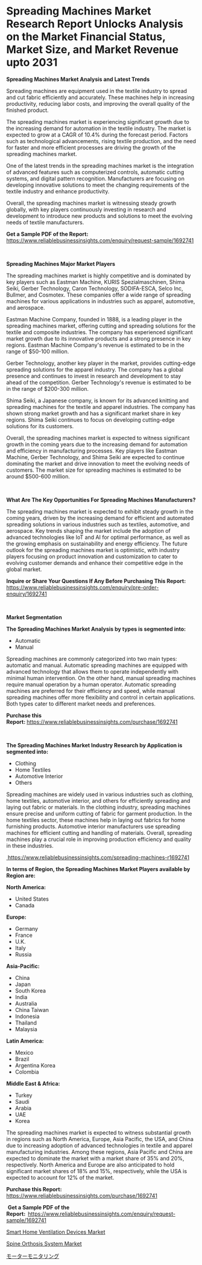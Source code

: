 <p><h1>Spreading Machines Market Research Report Unlocks Analysis on the Market Financial Status, Market Size, and Market Revenue upto 2031</h1></p><p><strong>Spreading Machines Market Analysis and Latest Trends</strong></p>
<p><p>Spreading machines are equipment used in the textile industry to spread and cut fabric efficiently and accurately. These machines help in increasing productivity, reducing labor costs, and improving the overall quality of the finished product.</p><p>The spreading machines market is experiencing significant growth due to the increasing demand for automation in the textile industry. The market is expected to grow at a CAGR of 10.4% during the forecast period. Factors such as technological advancements, rising textile production, and the need for faster and more efficient processes are driving the growth of the spreading machines market.</p><p>One of the latest trends in the spreading machines market is the integration of advanced features such as computerized controls, automatic cutting systems, and digital pattern recognition. Manufacturers are focusing on developing innovative solutions to meet the changing requirements of the textile industry and enhance productivity.</p><p>Overall, the spreading machines market is witnessing steady growth globally, with key players continuously investing in research and development to introduce new products and solutions to meet the evolving needs of textile manufacturers.</p></p>
<p><strong>Get a Sample PDF of the Report:&nbsp;</strong> <a href="https://www.reliablebusinessinsights.com/enquiry/request-sample/1692741">https://www.reliablebusinessinsights.com/enquiry/request-sample/1692741</a></p>
<p>&nbsp;</p>
<p><strong>Spreading Machines Major Market Players</strong></p>
<p><p>The spreading machines market is highly competitive and is dominated by key players such as Eastman Machine, KURIS Spezialmaschinen, Shima Seiki, Gerber Technology, Caron Technology, SODIFA-ESCA, Selco Inc, Bullmer, and Cosmotex. These companies offer a wide range of spreading machines for various applications in industries such as apparel, automotive, and aerospace.</p><p>Eastman Machine Company, founded in 1888, is a leading player in the spreading machines market, offering cutting and spreading solutions for the textile and composite industries. The company has experienced significant market growth due to its innovative products and a strong presence in key regions. Eastman Machine Company's revenue is estimated to be in the range of $50-100 million.</p><p>Gerber Technology, another key player in the market, provides cutting-edge spreading solutions for the apparel industry. The company has a global presence and continues to invest in research and development to stay ahead of the competition. Gerber Technology's revenue is estimated to be in the range of $200-300 million.</p><p>Shima Seiki, a Japanese company, is known for its advanced knitting and spreading machines for the textile and apparel industries. The company has shown strong market growth and has a significant market share in key regions. Shima Seiki continues to focus on developing cutting-edge solutions for its customers.</p><p>Overall, the spreading machines market is expected to witness significant growth in the coming years due to the increasing demand for automation and efficiency in manufacturing processes. Key players like Eastman Machine, Gerber Technology, and Shima Seiki are expected to continue dominating the market and drive innovation to meet the evolving needs of customers. The market size for spreading machines is estimated to be around $500-600 million.</p></p>
<p>&nbsp;</p>
<p><strong>What Are The Key Opportunities For Spreading Machines Manufacturers?</strong></p>
<p><p>The spreading machines market is expected to exhibit steady growth in the coming years, driven by the increasing demand for efficient and automated spreading solutions in various industries such as textiles, automotive, and aerospace. Key trends shaping the market include the adoption of advanced technologies like IoT and AI for optimal performance, as well as the growing emphasis on sustainability and energy efficiency. The future outlook for the spreading machines market is optimistic, with industry players focusing on product innovation and customization to cater to evolving customer demands and enhance their competitive edge in the global market.</p></p>
<p><strong>Inquire or Share Your Questions If Any Before Purchasing This Report:</strong> <a href="https://www.reliablebusinessinsights.com/enquiry/pre-order-enquiry/1692741">https://www.reliablebusinessinsights.com/enquiry/pre-order-enquiry/1692741</a></p>
<p>&nbsp;</p>
<p><strong>Market Segmentation</strong></p>
<p><strong>The Spreading Machines Market Analysis by types is segmented into:</strong></p>
<p><ul><li>Automatic</li><li>Manual</li></ul></p>
<p><p>Spreading machines are commonly categorized into two main types: automatic and manual. Automatic spreading machines are equipped with advanced technology that allows them to operate independently with minimal human intervention. On the other hand, manual spreading machines require manual operation by a human operator. Automatic spreading machines are preferred for their efficiency and speed, while manual spreading machines offer more flexibility and control in certain applications. Both types cater to different market needs and preferences.</p></p>
<p><strong>Purchase this Report:&nbsp;</strong><a href="https://www.reliablebusinessinsights.com/purchase/1692741">https://www.reliablebusinessinsights.com/purchase/1692741</a></p>
<p>&nbsp;</p>
<p><strong>The Spreading Machines Market Industry Research by Application is segmented into:</strong></p>
<p><ul><li>Clothing</li><li>Home Textiles</li><li>Automotive Interior</li><li>Others</li></ul></p>
<p><p>Spreading machines are widely used in various industries such as clothing, home textiles, automotive interior, and others for efficiently spreading and laying out fabric or materials. In the clothing industry, spreading machines ensure precise and uniform cutting of fabric for garment production. In the home textiles sector, these machines help in laying out fabrics for home furnishing products. Automotive interior manufacturers use spreading machines for efficient cutting and handling of materials. Overall, spreading machines play a crucial role in improving production efficiency and quality in these industries.</p></p>
<p><a href="https://www.reliablebusinessinsights.com/spreading-machines-r1692741">&nbsp;https://www.reliablebusinessinsights.com/spreading-machines-r1692741</a></p>
<p><strong>In terms of Region, the Spreading Machines Market Players available by Region are:</strong></p>
<p>
    <p> <strong> North America: </strong>
        <ul>
            <li>United States</li>
            <li>Canada</li>
        </ul>
        </p> 
    <p> <strong> Europe: </strong>
        <ul>
            <li>Germany</li>
            <li>France</li>
            <li>U.K.</li>
            <li>Italy</li>
            <li>Russia</li>
        </ul>
        </p> 
    <p> <strong> Asia-Pacific: </strong>
        <ul>
            <li>China</li>
            <li>Japan</li>
            <li>South Korea</li>
            <li>India</li>
            <li>Australia</li>
            <li>China Taiwan</li>
            <li>Indonesia</li>
            <li>Thailand</li>
            <li>Malaysia</li>
        </ul>
        </p> 
    <p> <strong> Latin America: </strong>
        <ul>
            <li>Mexico</li>
            <li>Brazil</li>
            <li>Argentina Korea</li>
            <li>Colombia</li>
        </ul>
        </p> 
    <p> <strong> Middle East & Africa: </strong>
        <ul>
            <li>Turkey</li>
            <li>Saudi</li>
            <li>Arabia</li>
            <li>UAE</li>
            <li>Korea</li>
        </ul>
    </p>
    </p>
<p><p>The spreading machines market is expected to witness substantial growth in regions such as North America, Europe, Asia Pacific, the USA, and China due to increasing adoption of advanced technologies in textile and apparel manufacturing industries. Among these regions, Asia Pacific and China are expected to dominate the market with a market share of 35% and 20%, respectively. North America and Europe are also anticipated to hold significant market shares of 18% and 15%, respectively, while the USA is expected to account for 12% of the market.</p></p>
<p><strong>Purchase this Report: </strong><a href="https://www.reliablebusinessinsights.com/purchase/1692741">https://www.reliablebusinessinsights.com/purchase/1692741</a></p>
<p>&nbsp;<strong>Get a Sample PDF of the Report:&nbsp;&nbsp;</strong><a href="https://www.reliablebusinessinsights.com/enquiry/request-sample/1692741">https://www.reliablebusinessinsights.com/enquiry/request-sample/1692741</a></p>
<p><strong></strong></p>
<p><p><a href="https://github.com/gerrikabranch52024/Market-Research-Report-List-1/blob/main/smart-home-ventilation-devices-market.md">Smart Home Ventilation Devices Market</a></p><p><a href="https://github.com/colme52/Market-Research-Report-List-1/blob/main/spine-orthosis-system-market.md">Spine Orthosis System Market</a></p><p><a href="https://github.com/efcvopdgkdx128/Market-Research-Report-List-3/blob/main/2465628183875.md">モーターモニタリング</a></p></p>